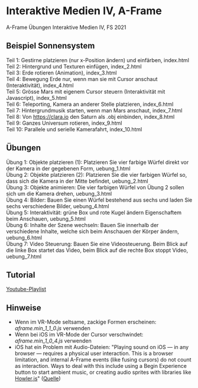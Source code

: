 # Interaktive Medien IV, A-Frame
A-Frame Übungen Interaktive Medien IV, FS 2021
## Beispiel Sonnensystem
Teil 1: Gestirne platzieren (nur x-Position ändern) und einfärben, index.html  
Teil 2: Hintergrund und Texturen einfügen, index_2.html  
Teil 3: Erde rotieren (Animation), index_3.html  
Teil 4: Bewegung Erde nur, wenn man sie mit Cursor anschaut (Interaktivität), index_4.html  
Teil 5: Grösse Mars mit eigenem Cursor steuern (Interaktivität mit Javascript), index_5.html  
Teil 6: Teleporting, Kamera an anderer Stelle platzieren, index_6.html  
Teil 7: Hintergrundmusik starten, wenn man Mars anschaut, index_7.html  
Teil 8: Von https://clara.io den Saturn als .obj einbinden, index_8.html  
Teil 9: Ganzes Universum rotieren, index_9.html  
Teil 10: Parallele und serielle Kamerafahrt, index_10.html  
## Übungen
Übung 1: Objekte platzieren (1): Platzieren Sie vier farbige Würfel direkt vor der Kamera in der gegebenen Form, uebung_1.html  
Übung 2: Objekte platzieren (2): Platzieren Sie die vier farbigen Würfel so, dass sich die Kamera in der Mitte befindet, uebung_2.html  
Übung 3: Objekte animieren: Die vier farbigen Würfel von Übung 2 sollen sich um die Kamera drehen, uebung_3.html  
Übung 4: Bilder: Bauen Sie einen Würfel bestehend aus sechs <a-plane> und laden Sie sechs verschiedene Bilder, uebung_4.html  
Übung 5: Interaktivität: grüne Box und rote Kugel ändern Eigenschaftem beim Anschauen, uebung_5.html  
Übung 6: Inhalte der Szene wechseln: Bauen Sie innerhalb der <a-scene> verschiedene Inhalte, welche sich beim Anschauen der Körper ändern, uebung_6.html  
Übung 7: Video Steuerung: Bauen Sie eine Videosteuerung. Beim Blick auf die linke Box startet das Video, beim Blick auf die rechte Box stoppt Video, uebung_7.html  
## Tutorial
<a href="https://www.youtube.com/playlist?list=PLS1hZNcGg7eG9bzgOAb40ewHcEnFGfC1v" target="_blank">Youtube-Playlist</a>
## Hinweise
- Wenn im VR-Mode seltsame, zackige Formen erscheinen: <i>aframe.min_1_1_0.js</i> verwenden  
- Wenn bei iOS im VR-Mode der Cursor verschwindet: <i>aframe.min_1_0_4.js</i> verwenden 
- iOS hat ein Problem mit Audio-Dateien: "Playing sound on iOS — in any browser — requires a physical user interaction. This is a browser limitation, and internal A-Frame events (like fusing cursors) do not count as interaction. Ways to deal with this include using a Begin Experience button to start ambient music, or creating audio sprites with libraries like <a href="https://github.com/goldfire/howler.js" target="_blank">Howler.js</a>" (<a target="_blank" href="https://aframe.io/docs/1.2.0/components/sound.html">Quelle</a>)